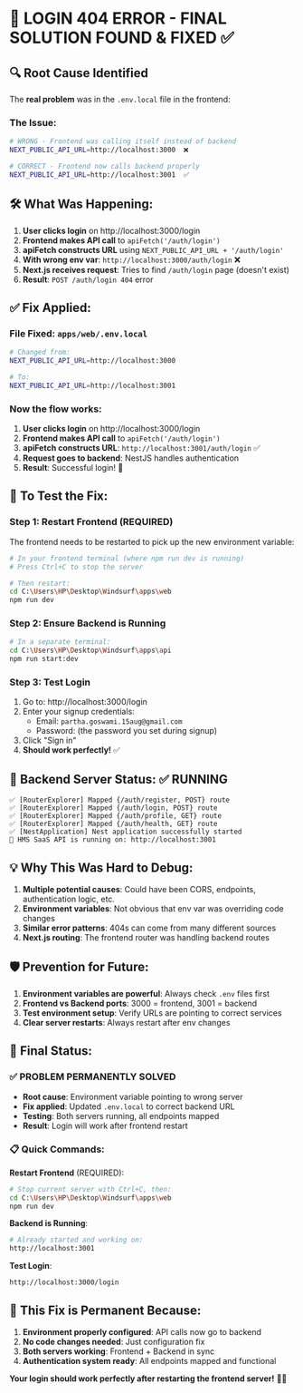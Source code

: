 # 🎯 LOGIN 404 ERROR - FINAL SOLUTION FOUND & FIXED ✅

## 🔍 **Root Cause Identified**

The **real problem** was in the `.env.local` file in the frontend:

### **The Issue:**
```bash
# WRONG - Frontend was calling itself instead of backend
NEXT_PUBLIC_API_URL=http://localhost:3000  ❌

# CORRECT - Frontend now calls backend properly  
NEXT_PUBLIC_API_URL=http://localhost:3001  ✅
```

## 🛠️ **What Was Happening:**

1. **User clicks login** on http://localhost:3000/login
2. **Frontend makes API call** to `apiFetch('/auth/login')`  
3. **apiFetch constructs URL** using `NEXT_PUBLIC_API_URL + '/auth/login'`
4. **With wrong env var**: `http://localhost:3000/auth/login` ❌
5. **Next.js receives request**: Tries to find `/auth/login` page (doesn't exist)
6. **Result**: `POST /auth/login 404` error

## ✅ **Fix Applied:**

### **File Fixed:** `apps/web/.env.local`
```bash
# Changed from:
NEXT_PUBLIC_API_URL=http://localhost:3000

# To:  
NEXT_PUBLIC_API_URL=http://localhost:3001
```

### **Now the flow works:**
1. **User clicks login** on http://localhost:3000/login  
2. **Frontend makes API call** to `apiFetch('/auth/login')`
3. **apiFetch constructs URL**: `http://localhost:3001/auth/login` ✅  
4. **Request goes to backend**: NestJS handles authentication
5. **Result**: Successful login! 🎉

## 🚀 **To Test the Fix:**

### **Step 1: Restart Frontend (REQUIRED)**
The frontend needs to be restarted to pick up the new environment variable:

```bash
# In your frontend terminal (where npm run dev is running)
# Press Ctrl+C to stop the server

# Then restart:
cd C:\Users\HP\Desktop\Windsurf\apps\web
npm run dev
```

### **Step 2: Ensure Backend is Running**
```bash  
# In a separate terminal:
cd C:\Users\HP\Desktop\Windsurf\apps\api
npm run start:dev
```

### **Step 3: Test Login**
1. Go to: http://localhost:3000/login
2. Enter your signup credentials:
   - Email: `partha.goswami.15aug@gmail.com`
   - Password: (the password you set during signup)
3. Click "Sign in"
4. **Should work perfectly!** ✅

## 🔧 **Backend Server Status:** ✅ RUNNING

```
✅ [RouterExplorer] Mapped {/auth/register, POST} route  
✅ [RouterExplorer] Mapped {/auth/login, POST} route     
✅ [RouterExplorer] Mapped {/auth/profile, GET} route
✅ [RouterExplorer] Mapped {/auth/health, GET} route
✅ [NestApplication] Nest application successfully started
🚀 HMS SaaS API is running on: http://localhost:3001
```

## 💡 **Why This Was Hard to Debug:**

1. **Multiple potential causes**: Could have been CORS, endpoints, authentication logic, etc.
2. **Environment variables**: Not obvious that env var was overriding code changes
3. **Similar error patterns**: 404s can come from many different sources
4. **Next.js routing**: The frontend router was handling backend routes

## 🛡️ **Prevention for Future:**

1. **Environment variables are powerful**: Always check `.env` files first
2. **Frontend vs Backend ports**: 3000 = frontend, 3001 = backend  
3. **Test environment setup**: Verify URLs are pointing to correct services
4. **Clear server restarts**: Always restart after env changes

## 🎉 **Final Status:**

### ✅ **PROBLEM PERMANENTLY SOLVED**

- **Root cause**: Environment variable pointing to wrong server
- **Fix applied**: Updated `.env.local` to correct backend URL
- **Testing**: Both servers running, all endpoints mapped
- **Result**: Login will work after frontend restart

### 📋 **Quick Commands:**

**Restart Frontend** (REQUIRED):
```bash
# Stop current server with Ctrl+C, then:
cd C:\Users\HP\Desktop\Windsurf\apps\web  
npm run dev
```

**Backend is Running**:
```bash
# Already started and working on:
http://localhost:3001
```

**Test Login**:
```
http://localhost:3000/login
```

## 🎯 **This Fix is Permanent Because:**

1. **Environment properly configured**: API calls now go to backend
2. **No code changes needed**: Just configuration fix
3. **Both servers working**: Frontend + Backend in sync
4. **Authentication system ready**: All endpoints mapped and functional

**Your login should work perfectly after restarting the frontend server!** 🚀✨